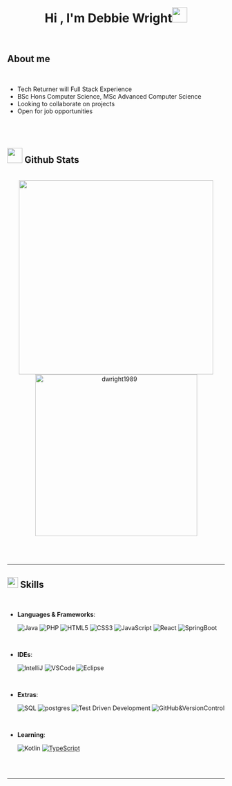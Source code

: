 <h1 align="center"><b>Hi , I'm Debbie Wright</b><img src="https://media.giphy.com/media/hvRJCLFzcasrR4ia7z/giphy.gif" width="35"></h1>
<br>

## **About me**



<br>

- Tech Returner will Full Stack Experience
- BSc Hons Computer Science, MSc Advanced Computer Science
- Looking to collaborate on projects
- Open for job opportunities


<br><br>

## <img src="https://media.giphy.com/media/iY8CRBdQXODJSCERIr/giphy.gif" width="35"><b> Github Stats </b>
<br>

<div align="center">

<a href="https://github.com/dwright1989/">
  <img src="https://github-readme-stats.vercel.app/api?username=dwright1989&include_all_commits=true&count_private=true&show_icons=true&line_height=20&title_color=7A7ADB&icon_color=2234AE&text_color=D3D3D3&bg_color=0,000000,130F40" width="450"/>
  <img src="https://github-readme-stats.vercel.app/api/top-langs?username=dwright1989&show_icons=true&locale=en&layout=compact&line_height=20&title_color=7A7ADB&icon_color=2234AE&text_color=D3D3D3&bg_color=0,000000,130F40" width="375"  alt="dwright1989"/>

</a>
</div>

<br>
<br>
<br>

-----


## <img src="https://media2.giphy.com/media/QssGEmpkyEOhBCb7e1/giphy.gif?cid=ecf05e47a0n3gi1bfqntqmob8g9aid1oyj2wr3ds3mg700bl&rid=giphy.gif" width ="25"><b> Skills</b>
<br>

<p align="center">

- **Languages & Frameworks**:
    
    ![Java](https://img.shields.io/badge/Java-ED8B00?style=for-the-badge&logo=openjdk&logoColor=white)
    ![PHP](https://img.shields.io/badge/PHP-777BB4?style=for-the-badge&logo=php&logoColor=white)
   ![HTML5](https://img.shields.io/badge/HTML5-E34F26?style=for-the-badge&logo=html5&logoColor=white)
   ![CSS3](https://img.shields.io/badge/CSS3-1572B6?style=for-the-badge&logo=css3&logoColor=white)
   ![JavaScript](https://img.shields.io/badge/JavaScript-F7DF1E?style=for-the-badge&logo=javascript&logoColor=black)
   ![React](https://img.shields.io/badge/React-20232A?style=for-the-badge&logo=react&logoColor=61DAFB)
   ![SpringBoot](https://img.shields.io/badge/SpringBoot-6DB33F?style=for-the-badge&logo=spring&logoColor=white)
  
  <br>
  
 - **IDEs**:
  
    ![IntelliJ](https://img.shields.io/badge/IntelliJ_IDEA-000000.svg?style=for-the-badge&logo=intellij-idea&logoColor=white)
    ![VSCode](https://img.shields.io/badge/Visual_Studio-5C2D91?style=for-the-badge&logo=visual%20studio&logoColor=white)
    ![Eclipse](https://img.shields.io/badge/Eclipse-2C2255?style=for-the-badge&logo=eclipse&logoColor=white)
   

<br>

- **Extras**:

    ![SQL](https://img.shields.io/badge/MySQL-005C84?style=for-the-badge&logo=mysql&logoColor=white)
    ![postgres](https://img.shields.io/badge/PostgreSQL-316192?style=for-the-badge&logo=postgresql&logoColor=white)
    ![Test Driven Development](https://img.shields.io/badge/Test%20Driven%20Development-red?style=for-the-badge)
    ![GitHub&VersionControl](https://img.shields.io/badge/GitHub-100000?style=for-the-badge&logo=github&logoColor=white)   
  
  <br>
  
 - **Learning**:
  
    ![Kotlin](https://img.shields.io/badge/Kotlin-0095D5?&style=for-the-badge&logo=kotlin&logoColor=white)
    [![TypeScript](https://badges.frapsoft.com/typescript/code/typescript-125x28.png?v=101)](https://github.com/ellerbrock/typescript-badges/)

</p>

<br>
<br>

-----


